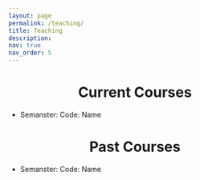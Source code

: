 ```yaml
---
layout: page
permalink: /teaching/
title: Teaching
description:
nav: true
nav_order: 5
---
```


<h1 style="text-align:center;">Current Courses</h1>

  - Semanster: Code: Name
  
<h1 style="text-align:center;">Past Courses</h1>

  - Semanster: Code: Name
